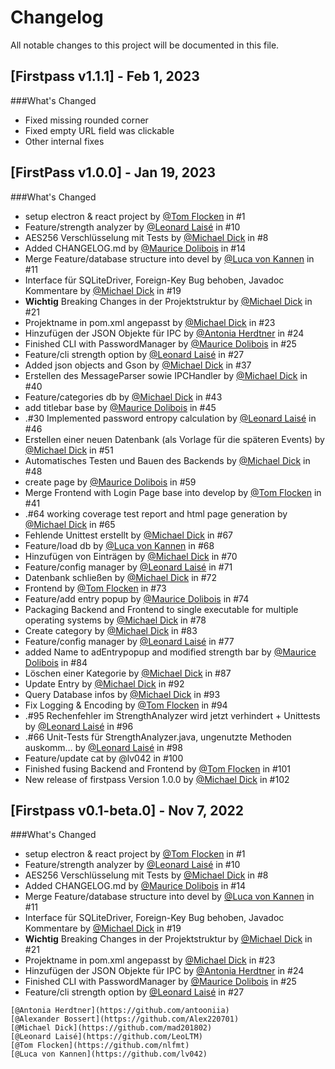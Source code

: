 # Changelog
All notable changes to this project will be documented in this file.


## [Firstpass v1.1.1] - Feb 1, 2023
###What's Changed
- Fixed missing rounded corner
- Fixed empty URL field was clickable
- Other internal fixes

## [FirstPass v1.0.0] - Jan 19, 2023
###What's Changed
- setup electron & react project by [@Tom Flocken](https://github.com/nlfmt) in #1
- Feature/strength analyzer by [@Leonard Laisé](https://github.com/LeoLTM) in #10
- AES256 Verschlüsselung mit Tests by [@Michael Dick](https://github.com/mad201802) in #8
- Added CHANGELOG.md by [@Maurice Dolibois](https://github.com/mauricedolibois) in #14
- Merge Feature/database structure into devel by
  [@Luca von Kannen](https://github.com/lv042) in #11
- Interface für SQLiteDriver, Foreign-Key Bug behoben, Javadoc Kommentare by [@Michael Dick](https://github.com/mad201802) in #19
- **Wichtig** Breaking Changes in der Projektstruktur by [@Michael Dick](https://github.com/mad201802) in #21
- Projektname in pom.xml angepasst by [@Michael Dick](https://github.com/mad201802) in #23
- Hinzufügen der JSON Objekte für IPC by [@Antonia Herdtner](https://github.com/antooniia) in #24
- Finished CLI with PasswordManager by [@Maurice Dolibois](https://github.com/mauricedolibois) in #25
- Feature/cli strength option by [@Leonard Laisé](https://github.com/LeoLTM) in #27
- Added json objects and Gson by [@Michael Dick](https://github.com/mad201802) in #37
- Erstellen des MessageParser sowie IPCHandler by [@Michael Dick](https://github.com/mad201802) in #40
- Feature/categories db by [@Michael Dick](https://github.com/mad201802) in #43
- add titlebar base by [@Maurice Dolibois](https://github.com/mauricedolibois) in #45
- .#30 Implemented password entropy calculation by [@Leonard Laisé](https://github.com/LeoLTM) in #46
- Erstellen einer neuen Datenbank (als Vorlage für die späteren Events) by [@Michael Dick](https://github.com/mad201802) in #51
- Automatisches Testen und Bauen des Backends by [@Michael Dick](https://github.com/mad201802) in #48
- create page by [@Maurice Dolibois](https://github.com/mauricedolibois) in #59
- Merge Frontend with Login Page base into develop by [@Tom Flocken](https://github.com/nlfmt) in #41
- .#64 working coverage test report and html page generation by [@Michael Dick](https://github.com/mad201802) in #65
- Fehlende Unittest erstellt by [@Michael Dick](https://github.com/mad201802) in #67
- Feature/load db by [@Luca von Kannen](https://github.com/lv042) in #68
- Hinzufügen von Einträgen by [@Michael Dick](https://github.com/mad201802) in #70
- Feature/config manager by [@Leonard Laisé](https://github.com/LeoLTM) in #71
- Datenbank schließen by [@Michael Dick](https://github.com/mad201802) in #72
- Frontend by [@Tom Flocken](https://github.com/nlfmt) in #73
- Feature/add entry popup by [@Maurice Dolibois](https://github.com/mauricedolibois) in #74
- Packaging Backend and Frontend to single executable for multiple operating systems by [@Michael Dick](https://github.com/mad201802) in #78
- Create category by [@Michael Dick](https://github.com/mad201802) in #83
- Feature/config manager by [@Leonard Laisé](https://github.com/LeoLTM) in #77
- added Name to adEntrypopup and modified strength bar by [@Maurice Dolibois](https://github.com/mauricedolibois) in #84
- Löschen einer Kategorie by [@Michael Dick](https://github.com/mad201802) in #87
- Update Entry by [@Michael Dick](https://github.com/mad201802) in #92
- Query Database infos by [@Michael Dick](https://github.com/mad201802) in #93
- Fix Logging & Encoding by [@Tom Flocken](https://github.com/nlfmt) in #94
- .#95 Rechenfehler im StrengthAnalyzer wird jetzt verhindert + Unittests by [@Leonard Laisé](https://github.com/LeoLTM) in #96
- .#66 Unit-Tests für StrengthAnalyzer.java, ungenutzte Methoden auskomm… by [@Leonard Laisé](https://github.com/LeoLTM) in #98
- Feature/update cat by @lv042 in #100
- Finished fusing Backend and Frontend by [@Tom Flocken](https://github.com/nlfmt) in #101
- New release of firstpass Version 1.0.0 by [@Michael Dick](https://github.com/mad201802) in #102

## [Firstpass v0.1-beta.0] - Nov 7, 2022
###What's Changed
- setup electron & react project by [@Tom Flocken](https://github.com/nlfmt) in #1
- Feature/strength analyzer by [@Leonard Laisé](https://github.com/LeoLTM) in #10
- AES256 Verschlüsselung mit Tests by [@Michael Dick](https://github.com/mad201802) in #8
- Added CHANGELOG.md by [@Maurice Dolibois](https://github.com/mauricedolibois) in #14
- Merge Feature/database structure into devel by
  [@Luca von Kannen](https://github.com/lv042) in #11
- Interface für SQLiteDriver, Foreign-Key Bug behoben, Javadoc Kommentare by [@Michael Dick](https://github.com/mad201802) in #19
- **Wichtig** Breaking Changes in der Projektstruktur by [@Michael Dick](https://github.com/mad201802) in #21
- Projektname in pom.xml angepasst by [@Michael Dick](https://github.com/mad201802) in #23
- Hinzufügen der JSON Objekte für IPC by [@Antonia Herdtner](https://github.com/antooniia) in #24
- Finished CLI with PasswordManager by [@Maurice Dolibois](https://github.com/mauricedolibois) in #25
- Feature/cli strength option by [@Leonard Laisé](https://github.com/LeoLTM) in #27


~~~[@Maurice Dolibois](https://github.com/mauricedolibois)
[@Antonia Herdtner](https://github.com/antooniia)
[@Alexander Bossert](https://github.com/Alex220701)
[@Michael Dick](https://github.com/mad201802)
[@Leonard Laisé](https://github.com/LeoLTM)
[@Tom Flocken](https://github.com/nlfmt)
[@Luca von Kannen](https://github.com/lv042)